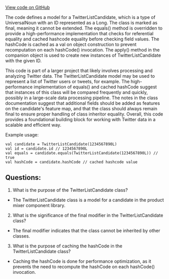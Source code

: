 [View code on GitHub](https://github.com/misbahsy/the-algorithm/product-mixer/component-library/src/main/scala/com/twitter/product_mixer/component_library/model/candidate/TwitterListCandidate.scala)

The code defines a model for a TwitterListCandidate, which is a type of UniversalNoun with an ID represented as a Long. The class is marked as final, meaning it cannot be extended. The equals() method is overridden to provide a high-performance implementation that checks for referential equality and cached hashcode equality before checking field values. The hashCode is cached as a val on object construction to prevent recomputation on each hashCode() invocation. The apply() method in the companion object is used to create new instances of TwitterListCandidate with the given ID.

This code is part of a larger project that likely involves processing and analyzing Twitter data. The TwitterListCandidate model may be used to represent a list of Twitter users or tweets, for example. The high-performance implementation of equals() and cached hashCode suggest that instances of this class will be compared frequently and quickly, possibly in a large-scale data processing pipeline. The notes in the class documentation suggest that additional fields should be added as features on the candidate's feature map, and that the class should always remain final to ensure proper handling of class inheritor equality. Overall, this code provides a foundational building block for working with Twitter data in a scalable and efficient way. 

Example usage:
```
val candidate = TwitterListCandidate(1234567890L)
val id = candidate.id // 1234567890L
val equals = candidate.equals(TwitterListCandidate(1234567890L)) // true
val hashCode = candidate.hashCode // cached hashcode value
```
## Questions: 
 1. What is the purpose of the TwitterListCandidate class?
- The TwitterListCandidate class is a model for a candidate in the product mixer component library.

2. What is the significance of the final modifier in the TwitterListCandidate class?
- The final modifier indicates that the class cannot be inherited by other classes.

3. What is the purpose of caching the hashCode in the TwitterListCandidate class?
- Caching the hashCode is done for performance optimization, as it prevents the need to recompute the hashCode on each hashCode() invocation.